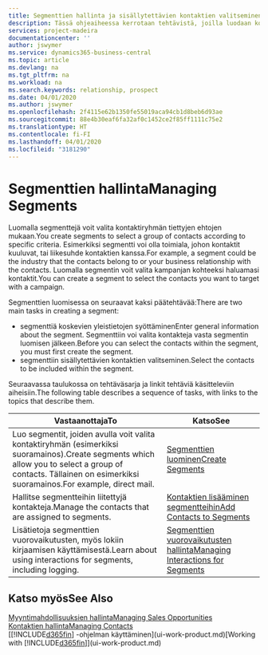 ```yaml
---
title: Segmenttien hallinta ja sisällytettävien kontaktien valitseminen| Microsoft Docs
description: Tässä ohjeaiheessa kerrotaan tehtävistä, joilla luodaan kontaktiryhmät tiettyjen ehtojen mukaan valitseva segmentti. Kyse voi olla esimerkiksi tietyn kohdetoimialan kontaktit.
services: project-madeira
documentationcenter: ''
author: jswymer
ms.service: dynamics365-business-central
ms.topic: article
ms.devlang: na
ms.tgt_pltfrm: na
ms.workload: na
ms.search.keywords: relationship, prospect
ms.date: 04/01/2020
ms.author: jswymer
ms.openlocfilehash: 2f4115e62b1350fe55019aca94cb1d8beb6d93ae
ms.sourcegitcommit: 88e4b30eaf6fa32af0c1452ce2f85ff1111c75e2
ms.translationtype: HT
ms.contentlocale: fi-FI
ms.lasthandoff: 04/01/2020
ms.locfileid: "3181290"
---
```

# <a name="managing-segments"></a><span data-ttu-id="6f302-103">Segmenttien hallinta</span><span class="sxs-lookup"><span data-stu-id="6f302-103">Managing Segments</span></span>
<span data-ttu-id="6f302-104">Luomalla segmenttejä voit valita kontaktiryhmän tiettyjen ehtojen mukaan.</span><span class="sxs-lookup"><span data-stu-id="6f302-104">You create segments to select a group of contacts according to specific criteria.</span></span> <span data-ttu-id="6f302-105">Esimerkiksi segmentti voi olla toimiala, johon kontaktit kuuluvat, tai liikesuhde kontaktien kanssa.</span><span class="sxs-lookup"><span data-stu-id="6f302-105">For example, a segment could be the industry that the contacts belong to or your business relationship with the contacts.</span></span> <span data-ttu-id="6f302-106">Luomalla segmentin voit valita kampanjan kohteeksi haluamasi kontaktit.</span><span class="sxs-lookup"><span data-stu-id="6f302-106">You can create a segment to select the contacts you want to target with a campaign.</span></span>

<span data-ttu-id="6f302-107">Segmenttien luomisessa on seuraavat kaksi päätehtävää:</span><span class="sxs-lookup"><span data-stu-id="6f302-107">There are two main tasks in creating a segment:</span></span>

* <span data-ttu-id="6f302-108">segmenttiä koskevien yleistietojen syöttäminen</span><span class="sxs-lookup"><span data-stu-id="6f302-108">Enter general information about the segment.</span></span> <span data-ttu-id="6f302-109">Segmenttiin voi valita kontakteja vasta segmentin luomisen jälkeen.</span><span class="sxs-lookup"><span data-stu-id="6f302-109">Before you can select the contacts within the segment, you must first create the segment.</span></span>
* <span data-ttu-id="6f302-110">segmenttiin sisällytettävien kontaktien valitseminen.</span><span class="sxs-lookup"><span data-stu-id="6f302-110">Select the contacts to be included within the segment.</span></span>

<span data-ttu-id="6f302-111">Seuraavassa taulukossa on tehtäväsarja ja linkit tehtäviä käsitteleviin aiheisiin.</span><span class="sxs-lookup"><span data-stu-id="6f302-111">The following table describes a sequence of tasks, with links to the topics that describe them.</span></span>

| <span data-ttu-id="6f302-112">Vastaanottaja</span><span class="sxs-lookup"><span data-stu-id="6f302-112">To</span></span> | <span data-ttu-id="6f302-113">Katso</span><span class="sxs-lookup"><span data-stu-id="6f302-113">See</span></span> |
| --- | --- |
| <span data-ttu-id="6f302-114">Luo segmentit, joiden avulla voit valita kontaktiryhmän (esimerkiksi suoramainos).</span><span class="sxs-lookup"><span data-stu-id="6f302-114">Create segments which allow you to select a group of contacts.</span></span> <span data-ttu-id="6f302-115">Tällainen on esimerkiksi suoramainos.</span><span class="sxs-lookup"><span data-stu-id="6f302-115">For example, direct mail.</span></span> |[<span data-ttu-id="6f302-116">Segmenttien luominen</span><span class="sxs-lookup"><span data-stu-id="6f302-116">Create Segments</span></span>](marketing-how-create-segment.md) |
| <span data-ttu-id="6f302-117">Hallitse segmentteihin liitettyjä kontakteja.</span><span class="sxs-lookup"><span data-stu-id="6f302-117">Manage the contacts that are assigned to segments.</span></span> |[<span data-ttu-id="6f302-118">Kontaktien lisääminen segmentteihin</span><span class="sxs-lookup"><span data-stu-id="6f302-118">Add Contacts to Segments</span></span>](marketing-add-contact-segment.md) |
| <span data-ttu-id="6f302-119">Lisätietoja segmenttien vuorovaikutusten, myös lokiin kirjaamisen käyttämisestä.</span><span class="sxs-lookup"><span data-stu-id="6f302-119">Learn about using interactions for segments, including logging.</span></span> |[<span data-ttu-id="6f302-120">Segmenttien vuorovaikutusten hallinta</span><span class="sxs-lookup"><span data-stu-id="6f302-120">Managing Interactions for Segments</span></span>](marketing-interaction-segments.md) |

## <a name="see-also"></a><span data-ttu-id="6f302-121">Katso myös</span><span class="sxs-lookup"><span data-stu-id="6f302-121">See Also</span></span>
[<span data-ttu-id="6f302-122">Myyntimahdollisuuksien hallinta</span><span class="sxs-lookup"><span data-stu-id="6f302-122">Managing Sales Opportunities</span></span>](marketing-manage-sales-opportunities.md)  
[<span data-ttu-id="6f302-123">Kontaktien hallinta</span><span class="sxs-lookup"><span data-stu-id="6f302-123">Managing Contacts</span></span>](marketing-contacts.md)  
<span data-ttu-id="6f302-124">[[!INCLUDE[d365fin](includes/d365fin_md.md)] -ohjelman käyttäminen](ui-work-product.md)</span><span class="sxs-lookup"><span data-stu-id="6f302-124">[Working with [!INCLUDE[d365fin](includes/d365fin_md.md)]](ui-work-product.md)</span></span>
